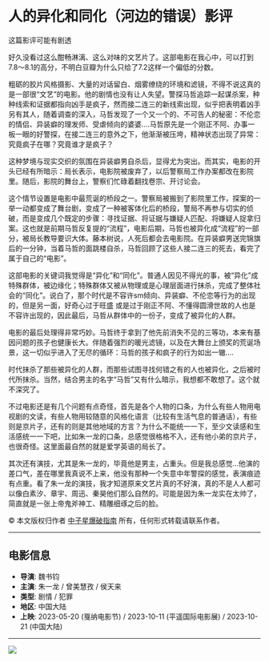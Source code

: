# 人的异化和同化（河边的错误）影评

这篇影评可能有剧透

好久没看过这么酣畅淋漓、这么对味的文艺片了。这部电影在我心中，可以打到7.8～8.1的高分，不明白豆瓣为什么只给了7.2这样一个偏低的分数。

粗砺的胶片风格摄影、大量的对话留白、烟雾缭绕的环境和滤镜，不得不说这真的是一部很“文艺”的电影。他的剧情也没有让人失望。警探马哲追踪一起谋杀案，种种线索和证据都指向凶手是疯子，然而接二连三的新线索出现，似乎把表明着凶手另有其人，随着调查的深入，马哲发现了一个又一个的、不可告人的秘密：不伦恋的情侣、异装癖的理发师、受虐倾向的婆婆….马哲原先是一个刚正不阿、办事一板一眼的好警探，在接二连三的意外之下，他渐渐被压垮，精神状态出现了异常：究竟疯子在哪？究竟谁才是疯子？

这种梦境与现实交织的氛围在异装癖男自杀后，显得尤为突出。而其实，电影的开头已经有所暗示：局长表示，电影院被废弃了，以后警察局工作办案都改在影院里。随后，影院的舞台上，警察们忙碌着翻找卷宗、开讨论会。

这个情节设置是电影中最荒诞的桥段之一。警察局被搬到了影院里工作，探案的一举一动都变成了舞台剧，变成了一种被客体化后的桥段，警局不再参与切实的侦破，而是变成几个既定的步骤：寻找证据、将证据与嫌疑人匹配、将嫌疑人捉拿归案。这也就是前期马哲反复提的“流程”，电影后期，马哲也被异化成“流程”的一部分，被局长教导要识大体。藤本树说，人死后都会去电影院。在异装癖男送完锦旗后的一分钟，当着马哲的面跳楼自杀，马哲回顾了这些人接二连三的死去，看完了属于自己的“电影”。

这部电影的关键词我觉得是“异化”和“同化”。普通人因见不得光的事，被“异化”成特殊群体，被边缘化；特殊群体又被从物理或是心理层面进行抹杀，完成了整体社会的“同化”。说白了，那个时代是不容许sm倾向、异装癖、不伦恋等行为的出现的，但是另一面，好奇心过于旺盛 或是过于刚正不阿、不懂得圆滑世故的人也是不容许出现的，因此最后，马哲从群体中的一份子，变成了被异化的人群。

电影的最后处理得非常巧妙。马哲终于拿到了他先前消失不见的三等功，本来有基因问题的孩子也健康长大。伴随着强烈的暖光滤镜，以及在大舞台上颁奖的荒诞场景，这一切似乎进入了无尽的循环：马哲的孩子和疯子的行为如出一辙….

时代抹杀了那些被异化的人群，而那些试图寻找何错之有的人也被异化，之后被时代所抹杀。当然，结合男主的名字“马哲”又有什么暗示，我想都不敢想了。这个就不深究了。

不过电影还是有几个问题有点奇怪，首先是各个人物的口条，为什么有些人物用电视剧的文读，有些人物用较随意的风格化语言（比较有生活气息的普通话），有些则是京片子，还有的则是其他地域的方言？为什么不能统一一下，至少文读感和生活感统一一下吧，比如朱一龙的口条，总感觉很格格不入，还有他小弟的京片子，也很奇怪。这里面最自然的就是爱学英语的局长了。

其次还有演技，尤其是朱一龙的，毕竟他是男主，占重头。但是我总感觉…他演的差口气，差在哪里我真说不上来，他没有那种一个失意中年警探的感觉，表演痕迹有点重。看了朱一龙的演技，我才知道原来文艺片真的不好演，真的不是人人都可以像白素汐、章宇、周迅、秦昊他们那么自然的。可能是因为朱一龙实在太帅了，简直就是一张上帝鬼斧神工、精雕细琢之后的脸。

© 本文版权归作者 [中子星爆破指南](https://www.douban.com/people/166655407/) 所有，任何形式转载请联系作者。

---

## 电影信息

- **导演**: 魏书钧
- **主演**: 朱一龙 / 曾美慧孜 / 侯天来
- **类型**: 剧情 / 犯罪
- **地区**: 中国大陆
- **上映**: 2023-05-20 (戛纳电影节) / 2023-10-11 (平遥国际电影展) / 2023-10-21 (中国大陆)

---

![](https://img2.doubanio.com/icon/u166655407-1.jpg)